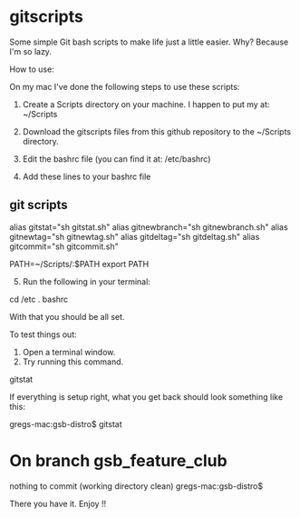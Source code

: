 gitscripts
==========

Some simple Git bash scripts to make life just a little easier. Why? Because I'm so lazy.

How to use:

On my mac I've done the following steps to use these scripts:

1. Create a Scripts directory on your machine. I happen to put my at: ~/Scripts

2. Download the gitscripts files from this github repository to the ~/Scripts directory.

3. Edit the bashrc file (you can find it at: /etc/bashrc)

4. Add these lines to your bashrc file

## git scripts
alias gitstat="sh gitstat.sh"
alias gitnewbranch="sh gitnewbranch.sh"
alias gitnewtag="sh gitnewtag.sh"
alias gitdeltag="sh gitdeltag.sh"
alias gitcommit="sh gitcommit.sh"

PATH=~/Scripts/:$PATH
export PATH

5. Run the following in your terminal:

cd /etc
. bashrc

With that you should be all set. 

To test things out:

1. Open a terminal window.
2. Try running this command.

gitstat

If everything is setup right, what you get back should look something like this:

gregs-mac:gsb-distro$ gitstat
# On branch gsb_feature_club
nothing to commit (working directory clean)
gregs-mac:gsb-distro$ 

There you have it. Enjoy !!



